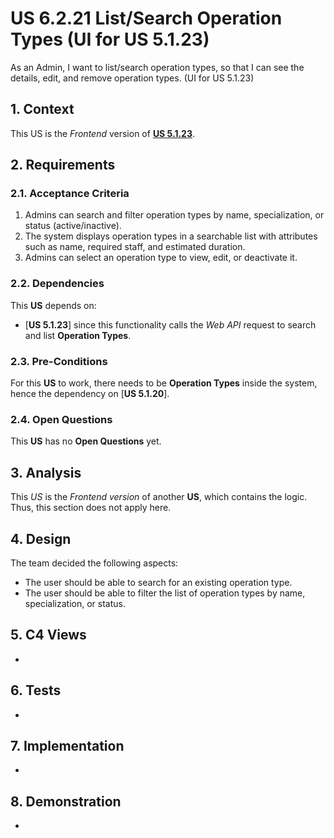 # US 6.2.21 List/Search Operation Types (UI for US 5.1.23)

As an Admin, I want to list/search operation types, so that I can see the details, edit, and remove operation types. (UI for US 5.1.23)

## 1. Context

This US is the *Frontend* version of [**US 5.1.23**](../../sprint-a/us23/readme.md).

## 2. Requirements

### 2.1. Acceptance Criteria

1. Admins can search and filter operation types by name, specialization, or status (active/inactive).
2. The system displays operation types in a searchable list with attributes such as name, required staff, and estimated duration.
3. Admins can select an operation type to view, edit, or deactivate it.

### 2.2. Dependencies

This **US** depends on:
* [**US 5.1.23**] since this functionality calls the *Web API* request to search and list **Operation Types**.

### 2.3. Pre-Conditions

For this **US** to work, there needs to be **Operation Types** inside the system, hence the dependency on [**US 5.1.20**].

### 2.4. Open Questions

This **US** has no **Open Questions** yet.

## 3. Analysis

This *US* is the *Frontend version* of another **US**, which contains the logic. Thus, this section does not apply here.

## 4. Design

The team decided the following aspects:

* The user should be able to search for an existing operation type.
* The user should be able to filter the list of operation types by name, specialization, or status.

## 5. C4 Views

-

## 6. Tests

-

## 7. Implementation

-   

## 8. Demonstration

-

